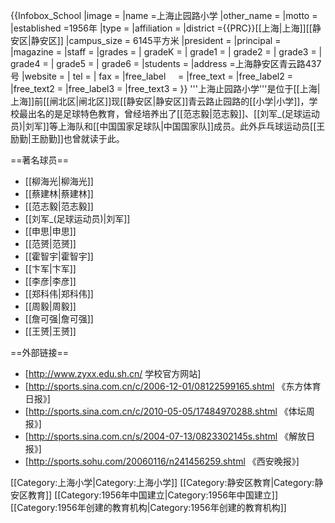 {{Infobox_School
|image            =
|name            =上海止园路小学
|other_name      =
|motto          =
|established      =1956年
|type           =
|affiliation    =
|district    ={{PRC}}[[上海|上海]][[静安区|静安区]]
|campus_size = 6145平方米
|president      =
|principal      =
|magazine      =
|staff            =
|grades      =
| gradeK      = 
| grade1      = 
| grade2      = 
| grade3      = 
| grade4      = 
| grade5      = 
| grade6      = 
|students      =
|address      =上海静安区青云路437号
|website      =
| tel      = 
| fax      = 
|free_label     =
|free_text      =
|free_label2    =
|free_text2     =
|free_label3    =
|free_text3     =
}}
'''上海止园路小学'''是位于[[上海|上海]]前[[闸北区|闸北区]]现[[静安区|静安区]]青云路止园路的[[小学|小学]]，学校最出名的是足球特色教育，曾经培养出了[[范志毅|范志毅]]、[[刘军_(足球运动员)|刘军]]等上海队和[[中国国家足球队|中国国家队]]成员。此外乒乓球运动员[[王励勤|王励勤]]也曾就读于此。

==著名球员==
* [[柳海光|柳海光]]
* [[蔡建林|蔡建林]]
* [[范志毅|范志毅]]
* [[刘军_(足球运动员)|刘军]]
* [[申思|申思]]
* [[范赟|范赟]]
* [[霍智宇|霍智宇]]
* [[卞军|卞军]]
* [[李彦|李彦]]
* [[郑科伟|郑科伟]]
* [[周毅|周毅]]
* [[詹可强|詹可强]]
* [[王赟|王赟]]

==外部链接==
* [http://www.zyxx.edu.sh.cn/ 学校官方网站]
* [http://sports.sina.com.cn/c/2006-12-01/08122599165.shtml 《东方体育日报》]
* [http://sports.sina.com.cn/c/2010-05-05/17484970288.shtml 《体坛周报》]
* [http://sports.sina.com.cn/s/2004-07-13/0823302145s.shtml 《解放日报》]
* [http://sports.sohu.com/20060116/n241456259.shtml 《西安晚报》]

[[Category:上海小学|Category:上海小学]]
[[Category:静安区教育|Category:静安区教育]]
[[Category:1956年中国建立|Category:1956年中国建立]]
[[Category:1956年创建的教育机构|Category:1956年创建的教育机构]]